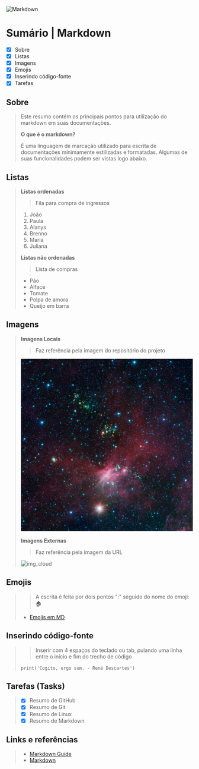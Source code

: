 ![Markdown](https://img.shields.io/badge/Markdown-000000?style=for-the-badge&logo=markdown&logoColor=white)

# Sumário | Markdown

- [x] Sobre
- [x] Listas
- [x] Imagens
- [x] Emojis
- [x] Inserindo código-fonte
- [x] Tarefas

## Sobre

> Este resumo contém os principais pontos para utilização do markdown em suas documentações.
>
> **O que é o markdown?**
> 
> É uma linguagem de marcação utilizado para escrita de documentações mínimamente estilizadas e formatadas. Algumas de suas funcionalidades podem ser vistas logo abaixo.
>

## Listas
> **Listas ordenadas**
>
> > Fila para compra de ingressos
> 
> 1. João
> 2. Paula
> 3. Alanys
> 4. Brenno
> 5. Maria
> 6. Juliana
> 
> **Listas não ordenadas**
> 
> > Lista de compras
>
> - Pão
> - Alface
> - Tomate
> - Polpa de amora
> - Queijo em barra
> 

## Imagens
>
> **Imagens Locais** 
>
> > Faz referência pela imagem do repositório do projeto
> 
> ![img_local](../markdown/img/sirius_a.jpg)
> 
> **Imagens Externas**
>
> > Faz referência pela imagem da URL
> 
> ![img_cloud](https://images.unsplash.com/photo-1598383851503-1b815038b048?ixlib=rb-4.0.3&ixid=M3wxMjA3fDB8MHxwaG90by1wYWdlfHx8fGVufDB8fHx8fA%3D%3D&auto=format&fit=crop&w=987&q=80)
> 
## Emojis
>
> > A escrita é feita por dois pontos ":" seguido do nome do emoji: 🏠
> 
> - [Emojis em MD](https://dev.to/nikolab/complete-list-of-github-markdown-emoji-markup-5aia)

## Inserindo código-fonte
>
> > Inserir com 4 espaços do teclado ou tab, pulando uma linha entre o início e fim do trecho de código
> 
>     print('Cogito, ergo sum. - René Descartes')
> 

## Tarefas (Tasks)
>
> - [x] Resumo de GitHub
> - [x] Resumo de Git
> - [x] Resumo de Linux
> - [x] Resumo de Markdown
> 

## Links e referências
> 
> - [Markdown Guide](https://www.markdownguide.org/getting-started/)
> - [Markdown](https://bitbucket.org/tutorials/markdowndemo)

